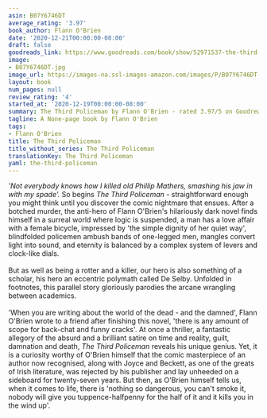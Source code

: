 ```yaml
---
asin: B07Y6746DT
average_rating: '3.97'
book_author: Flann O'Brien
date: '2020-12-21T00:00:00-08:00'
draft: false
goodreads_link: https://www.goodreads.com/book/show/52971537-the-third-policeman
image:
- B07Y6746DT.jpg
image_url: https://images-na.ssl-images-amazon.com/images/P/B07Y6746DT.01._SCLZZZZZZZ.jpg
layout: book
num_pages: null
review_rating: '4'
started_at: '2020-12-19T00:00:00-08:00'
summary: The Third Policeman by Flann O'Brien - rated 3.97/5 on Goodreads
tagline: A None-page book by Flann O'Brien
tags:
- Flann O'Brien
title: The Third Policeman
title_without_series: The Third Policeman
translationKey: The Third Policeman
yaml: the-third-policeman
---
```


<i>'Not everybody knows how I killed old Phillip Mathers, smashing his jaw in with my spade'.</i> So begins <i>The Third Policeman</i> - straightforward enough you might think until you discover the comic nightmare that ensues. After a botched murder, the anti-hero of Flann O'Brien's hilariously dark novel finds himself in a surreal world where logic is suspended, a man has a love affair with a female bicycle, impressed by 'the simple dignity of her quiet way', blindfolded policemen ambush bands of one-legged men, mangles convert light into sound, and eternity is balanced by a complex system of levers and clock-like dials.<br /><br />But as well as being a rotter and a killer, our hero is also something of a scholar, his hero an eccentric polymath called De Selby. Unfolded in footnotes, this parallel story gloriously parodies the arcane wrangling between academics.<br /><br />'When you are writing about the world of the dead - and the damned', Flann O'Brien wrote to a friend after finishing this novel, 'there is any amount of scope for back-chat and funny cracks'. At once a thriller, a fantastic allegory of the absurd and a brilliant satire on time and reality, guilt, damnation and death, <i>The Third Policeman</i> reveals his unique genius. Yet, it is a curiosity worthy of O'Brien himself that the comic masterpiece of an author now recognised, along with Joyce and Beckett, as one of the greats of Irish literature, was rejected by his publisher and lay unheeded on a sideboard for twenty-seven years. But then, as O'Brien himself tells us, when it comes to life, there is 'nothing so dangerous, you can't smoke it, nobody will give you tuppence-halfpenny for the half of it and it kills you in the wind up'.